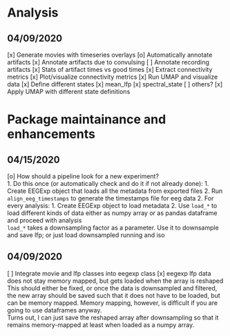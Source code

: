 # Analysis

## 04/09/2020

[x] Generate movies with timeseries overlays
[o] Automatically annotate artifacts
    [x] Annotate artifacts due to convulsing
    [ ] Annotate recording artifacts
    [x] Stats of artifact times vs good times
[x] Extract connectivity metrics
[x] Plot/visualize connectivity metrics
[x] Run UMAP and visualize data
   [x] Define different states
      [x] mean_lfp
      [x] spectral_state
      [ ] others?
   [x] Apply UMAP with different state definitions


# Package maintainance and enhancements

## 04/15/2020

[o] How should a pipeline look for a new experiment?  
    1. Do this once (or automatically check and do it if not already done):
       1. Create EEGExp object that loads all the metadata from exported files
       2. Run `align_eeg_timestamps` to generate the timestamps file for eeg data
    2. For every analysis:
       1. Create EEGExp object to load metadata
       2. Use `load_*` to load different kinds of data either as numpy array
          or as pandas dataframe and proceed with analysis  
          `load_*` takes a downsampling factor as a parameter. Use it to
          downsample and save lfp; or just load downsampled running and iso

## 04/09/2020

[ ] Integrate movie and lfp classes into eegexp class
[x] eegexp lfp data does not stay memory mapped, but gets loaded
    when the array is reshaped  
    This should either be fixed, or once the data is downsampled
    and filtered, the new array should be saved such that it does
    not have to be loaded, but can be memory mapped. Memory mapping,
    however, is difficult if you are going to use dataframes anyway.  
    Turns out, I can just save the reshaped array after downsampling
    so that it remains memory-mapped at least when loaded as a numpy array.  